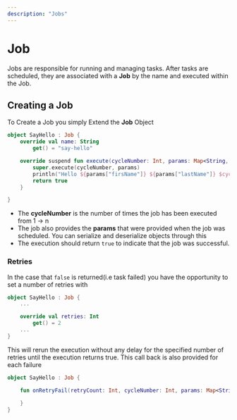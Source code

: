 ```yaml
---
description: "Jobs" 
---
```


# Job

Jobs are responsible for running and managing tasks. After tasks are scheduled, they are associated with a **Job** by
the name and executed within the Job.

## Creating a Job

To Create a Job you simply Extend the **Job** Object

```kotlin
object SayHello : Job {
    override val name: String
        get() = "say-hello"

    override suspend fun execute(cycleNumber: Int, params: Map<String, Any>): Boolean {
        super.execute(cycleNumber, params)
        println("Hello ${params["firsName"]} ${params["lastName"]} $cycleNumber")
        return true
    }

}
```

* The **cycleNumber** is the number of times the job has been executed from 1 -> n
* The job also provides the **params** that were provided when the job was scheduled. You can serialize and deserialize objects through this
* The execution should return `true` to indicate that the job was successful. 

### Retries
In the case that `false` is returned(i.e task failed) you have the opportunity to set a number of retries with

```kotlin
object SayHello : Job {
    ...

    override val retries: Int
        get() = 2
    ...
}
```

This will rerun the execution without any delay for the specified number of retries until the execution returns true.
This call back is also provided for each failure

```kotlin
object SayHello : Job {

    fun onRetryFail(retryCount: Int, cycleNumber: Int, params: Map<String, Any>) {
        
    }
}
```

